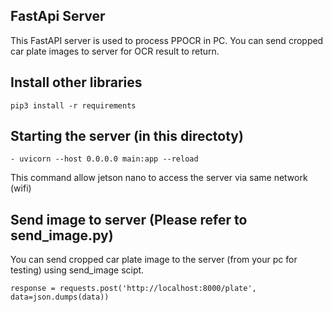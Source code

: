 ## FastApi Server
This FastAPI server is used to process PPOCR in PC. You can send cropped car plate images to server for OCR result to return.

## Install other libraries
```
pip3 install -r requirements
```

## Starting the server (in this directoty)
```
- uvicorn --host 0.0.0.0 main:app --reload
```
This command allow jetson nano to access the server via same network (wifi)

## Send image to server (Please refer to send_image.py)
You can send cropped car plate image to the server (from your pc for testing) using send_image scipt. 
```
response = requests.post('http://localhost:8000/plate', data=json.dumps(data))
```
